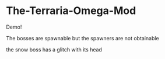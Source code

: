 # The-Terraria-Omega-Mod
Demo!

The bosses are spawnable but the spawners are not obtainable

the snow boss has a glitch with its head
